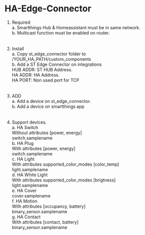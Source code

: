 # HA-Edge-Connector

1. Required<br/>
 a. Smartthings Hub & Homeassistant must be in same network.<br/>
 b. Multicast function must be enabled on router.<br/>
 <br/><br/>
2. Install<br/>
 a. Copy st_edge_connector folder to /YOUR_HA_PATH/custom_components<br/>
 b. Add a ST Edge Connector on integrations <br/>
   HUB ADDR: ST HUB Address.<br/>
   HA ADDR: HA Address.<br/>
   HA PORT: Non used port for TCP<br/>
<br/><br/>
3. ADD<br/>
  a. Add a device on st_edge_connector.<br/>
  b. Add a device on smartthings app<br/>
<br/><br/>
4. Support devices.<br/>
  a. HA Switch<br/>
     Without attributes [power, energy]<br/>
     switch.samplename<br/>
  b. HA Plug<br/>
     With attributes [power, energy]<br/>
     switch.samplename<br/>
  c. HA Light<br/>
     With attributes supported_color_modes [color_temp]<br/>
     light.samplename<br/>
  d. HA White Light<br/>
     With attributes supported_color_modes [brigtness]<br/>
     light.samplename<br/>
  e. HA Cover<br/>
     cover.samplename<br/>
  f. HA Motion<br/>
     With attributes [occupancy, battery]<br/>
     binary_sensor.samplename<br/>
  g. HA Contact<br/>
     With attributes [contact, battery]<br/>
     binary_sensor.samplename<br/>
